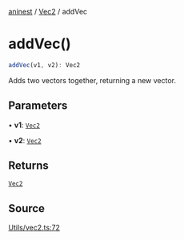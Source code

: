 [aninest](../../index.md) / [Vec2](../index.md) / addVec

# addVec()

```ts
addVec(v1, v2): Vec2
```

Adds two vectors together, returning a new vector.

## Parameters

• **v1**: [`Vec2`](../type-aliases/Vec2.md)

• **v2**: [`Vec2`](../type-aliases/Vec2.md)

## Returns

[`Vec2`](../type-aliases/Vec2.md)

## Source

[Utils/vec2.ts:72](https://github.com/zphrs/aninest/blob/60918f7/src/Utils/vec2.ts#L72)
